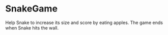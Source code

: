 # SnakeGame

Help Snake to increase its size and score by eating apples. The game ends when Snake hits the wall.

